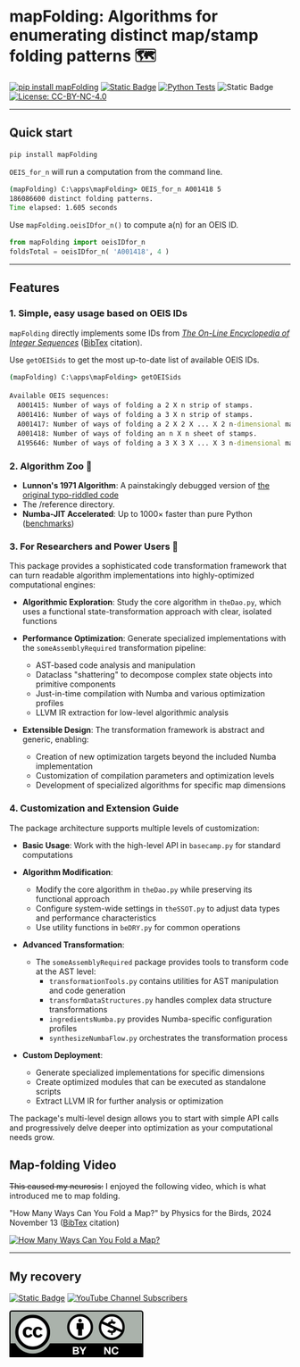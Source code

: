 # mapFolding: Algorithms for enumerating distinct map/stamp folding patterns 🗺️

[![pip install mapFolding](https://img.shields.io/badge/pip%20install-mapFolding-gray.svg?colorB=3b434b)](https://pypi.org/project/mapFolding/)
[![Static Badge](https://img.shields.io/badge/stinkin'%20badges-don't%20need-b98e5e)](https://youtu.be/g6f_miE91mk&t=4)
[![Python Tests](https://github.com/hunterhogan/mapFolding/actions/workflows/pythonTests.yml/badge.svg)](https://github.com/hunterhogan/mapFolding/actions/workflows/pythonTests.yml)
![Static Badge](https://img.shields.io/badge/issues-I%20have%20them-brightgreen)
[![License: CC-BY-NC-4.0](https://img.shields.io/badge/License-CC_BY--NC_4.0-3b434b)](https://creativecommons.org/licenses/by-nc/4.0/)

---

## Quick start

```sh
pip install mapFolding
```

`OEIS_for_n` will run a computation from the command line.

```cmd
(mapFolding) C:\apps\mapFolding> OEIS_for_n A001418 5
186086600 distinct folding patterns.
Time elapsed: 1.605 seconds
```

Use `mapFolding.oeisIDfor_n()` to compute a(n) for an OEIS ID.

```python
from mapFolding import oeisIDfor_n
foldsTotal = oeisIDfor_n( 'A001418', 4 )
```

---

## Features

### 1. Simple, easy usage based on OEIS IDs

`mapFolding` directly implements some IDs from [_The On-Line Encyclopedia of Integer Sequences_](https://oeis.org/) ([BibTex](https://github.com/hunterhogan/mapFolding/blob/main/citations/oeis.bibtex) citation).

Use `getOEISids` to get the most up-to-date list of available OEIS IDs.

```cmd
(mapFolding) C:\apps\mapFolding> getOEISids

Available OEIS sequences:
  A001415: Number of ways of folding a 2 X n strip of stamps.
  A001416: Number of ways of folding a 3 X n strip of stamps.
  A001417: Number of ways of folding a 2 X 2 X ... X 2 n-dimensional map.
  A001418: Number of ways of folding an n X n sheet of stamps.
  A195646: Number of ways of folding a 3 X 3 X ... X 3 n-dimensional map.
```

### 2. **Algorithm Zoo** 🦒

- **Lunnon's 1971 Algorithm**: A painstakingly debugged version of [the original typo-riddled code](https://github.com/hunterhogan/mapFolding/blob/mapFolding/reference/foldings.txt)
- The /reference directory.
- **Numba-JIT Accelerated**: Up to 1000× faster than pure Python ([benchmarks](https://github.com/hunterhogan/mapFolding/blob/mapFolding/notes/Speed%20highlights.md))

### 3. **For Researchers and Power Users** 🔬

This package provides a sophisticated code transformation framework that can turn readable algorithm implementations into highly-optimized computational engines:

- **Algorithmic Exploration**: Study the core algorithm in `theDao.py`, which uses a functional state-transformation approach with clear, isolated functions
- **Performance Optimization**: Generate specialized implementations with the `someAssemblyRequired` transformation pipeline:
  - AST-based code analysis and manipulation
  - Dataclass "shattering" to decompose complex state objects into primitive components
  - Just-in-time compilation with Numba and various optimization profiles
  - LLVM IR extraction for low-level algorithmic analysis

- **Extensible Design**: The transformation framework is abstract and generic, enabling:
  - Creation of new optimization targets beyond the included Numba implementation
  - Customization of compilation parameters and optimization levels
  - Development of specialized algorithms for specific map dimensions

### 4. **Customization and Extension Guide**

The package architecture supports multiple levels of customization:

- **Basic Usage**: Work with the high-level API in `basecamp.py` for standard computations
- **Algorithm Modification**:
  - Modify the core algorithm in `theDao.py` while preserving its functional approach
  - Configure system-wide settings in `theSSOT.py` to adjust data types and performance characteristics
  - Use utility functions in `beDRY.py` for common operations

- **Advanced Transformation**:
  - The `someAssemblyRequired` package provides tools to transform code at the AST level:
    - `transformationTools.py` contains utilities for AST manipulation and code generation
    - `transformDataStructures.py` handles complex data structure transformations
    - `ingredientsNumba.py` provides Numba-specific configuration profiles
    - `synthesizeNumbaFlow.py` orchestrates the transformation process

- **Custom Deployment**:
  - Generate specialized implementations for specific dimensions
  - Create optimized modules that can be executed as standalone scripts
  - Extract LLVM IR for further analysis or optimization

The package's multi-level design allows you to start with simple API calls and progressively delve deeper into optimization as your computational needs grow.

## Map-folding Video

~~This caused my neurosis:~~ I enjoyed the following video, which is what introduced me to map folding.

"How Many Ways Can You Fold a Map?" by Physics for the Birds, 2024 November 13 ([BibTex](https://github.com/hunterhogan/mapFolding/blob/main/citations/Physics_for_the_Birds.bibtex) citation)

[![How Many Ways Can You Fold a Map?](https://i.ytimg.com/vi/sfH9uIY3ln4/hq720.jpg)](https://www.youtube.com/watch?v=sfH9uIY3ln4)

---

## My recovery

[![Static Badge](https://img.shields.io/badge/2011_August-Homeless_since-blue?style=flat)](https://HunterThinks.com/support)
[![YouTube Channel Subscribers](https://img.shields.io/youtube/channel/subscribers/UC3Gx7kz61009NbhpRtPP7tw)](https://www.youtube.com/@HunterHogan)

[![CC-BY-NC-4.0](https://github.com/hunterhogan/mapFolding/blob/main/CC-BY-NC-4.0.svg)](https://creativecommons.org/licenses/by-nc/4.0/)
